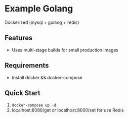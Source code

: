 # Example Golang
Dockerized (mysql + golang + redis)

## Features
 - Uses multi-stage builds for small production images 

## Requirements
 - Install docker && docker-compose

## Quick Start
1. `docker-compose up -d`
2. localhost:8080/get or localhost:8000/set for use Redis
